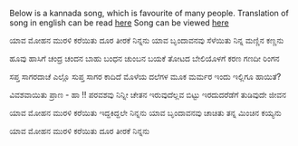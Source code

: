 Below is a kannada song, which is favourite of many people.
Translation of song in english can be read [here](http://kannadahaadulyrics.blogspot.com/2011/05/yava-mohana-murali-kareyitu.html)
Song can be viewed [here](https://www.youtube.com/watch?v=iJ5EjxeBO3U)

ಯಾವ ಮೋಹನ ಮುರಳಿ ಕರೆಯಿತು
ದೂರ ತೀರಕೆ ನಿನ್ನನು 
ಯಾವ ಬೃಂದಾವನವು ಸೆಳೆಯಿತು 
ನಿನ್ನ ಮಣ್ಣಿನ ಕಣ್ಣನು 

ಹೂವು ಹಾಸಿಗೆ ಚಂದ್ರ ಚಂದನ 
ಬಾಹು ಬಂಧನ ಚುಂಬನ 
ಬಯಕೆ ತೋಟದ ಬೇಲಿಯೊಳಗೆ 
ಕರಣ ಗಣದೀ ರಿಂಗನ 

ಸಪ್ತ ಸಾಗರದಾಚೆ ಎಲ್ಲೊ 
ಸುಪ್ತ ಸಾಗರ ಕಾದಿದೆ 
ಮೊಳೆಯ ದಲೆಗಳ ಮೂಕ ಮರ್ಮರ 
ಇಂದು ಇಲ್ಲಿಗೂ ಹಾಯಿತೆ? 

ವಿವಶವಾಯಿತು ಪ್ರಾಣ - ಹಾ !! 
ಪರವಶವು ನಿನ್ನೀ ಚೇತನ 
ಇರುವುದೆಲ್ಲವ ಬಿಟ್ಟು 
ಇರದುದರೆಡೆಗೆ ತುಡಿವುದೇ ಜೀವನ 

ಯಾವ ಮೋಹನ ಮುರಳಿ ಕರೆಯಿತು 
ಇದ್ದಕಿದ್ದಲೇ ನಿನ್ನನು 
ಯಾವ ಬೃಂದಾವನವು ಚಾಚಿತು 
ತನ್ನ ಮಿಂಚಿನ ಕಯ್ಯನು 

ಯಾವ ಮೋಹನ ಮುರಳಿ ಕರೆಯಿತು 
ದೂರ ತೀರಕೆ ನಿನ್ನನು
